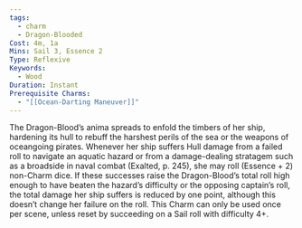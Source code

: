```yaml
---
tags:
  - charm
  - Dragon-Blooded
Cost: 4m, 1a
Mins: Sail 3, Essence 2
Type: Reflexive
Keywords:
  - Wood
Duration: Instant
Prerequisite Charms:
  - "[[Ocean-Darting Maneuver]]"
---
```

The Dragon-Blood’s anima spreads to enfold the timbers of her ship, hardening its hull to rebuff the harshest perils of the sea or the weapons of oceangoing pirates. Whenever her ship suffers Hull damage from a failed roll to navigate an aquatic hazard or from a damage-dealing stratagem such as a broadside in naval combat (Exalted, p. 245), she may roll (Essence + 2) non-Charm dice. If these successes raise the Dragon-Blood’s total roll high enough to have beaten the hazard’s difficulty or the opposing captain’s roll, the total damage her ship suffers is reduced by one point, although this doesn’t change her failure on the roll. This Charm can only be used once per scene, unless reset by succeeding on a Sail roll with difficulty 4+.
